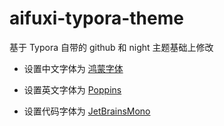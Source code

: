 # aifuxi-typora-theme

基于 Typora 自带的 github 和 night 主题基础上修改

- 设置中文字体为 [鸿蒙字体](https://developer.harmonyos.com/cn/docs/design/des-guides/font-0000001157868583)

- 设置英文字体为 [Poppins](https://fonts.google.com/specimen/Poppins)

- 设置代码字体为 [JetBrainsMono](https://www.jetbrains.com/zh-cn/lp/mono/)